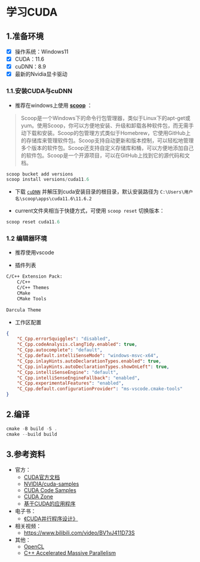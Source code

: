 # 学习CUDA

## 1.准备环境
- [x] 操作系统：Windows11
- [x] CUDA：11.6
- [x] cuDNN：8.9
- [x] 最新的Nvidia显卡驱动

### 1.1.安装CUDA与cuDNN

- 推荐在windows上使用 [**scoop**](https://scoop.sh) ：

> Scoop是一个Windows下的命令行包管理器，类似于Linux下的apt-get或yum。使用Scoop，你可以方便地安装、升级和卸载各种软件包，而无需手动下载和安装。Scoop的包管理方式类似于Homebrew，它使用GitHub上的存储库来管理软件包。Scoop支持自动更新和版本控制，可以轻松地管理多个版本的软件包。Scoop还支持自定义存储库和桶，可以方便地添加自己的软件包。Scoop是一个开源项目，可以在GitHub上找到它的源代码和文档。

```powershell
scoop bucket add versions
scoop install versions/cuda11.6
```

- 下载 [`cuDNN`](https://pan.baidu.com/s/1tcxxyhBh1wl5_toUFbcMGw?pwd=2013) 并解压到cuda安装目录的根目录，默认安装路径为 `C:\Users\用户名\scoop\apps\cuda11.6\11.6.2` 

- current文件夹相当于快捷方式，可使用 `scoop reset` 切换版本：

```powershell
scoop reset cuda11.6
```

### 1.2 编辑器环境

- 推荐使用vscode

- 插件列表

```txt
C/C++ Extension Pack:
	C/C++
	C/C++ Themes
	CMake
	CMake Tools
	
Darcula Theme
```

- 工作区配置

```json
{    
    "C_Cpp.errorSquiggles": "disabled",
    "C_Cpp.codeAnalysis.clangTidy.enabled": true,
    "C_Cpp.autocomplete": "default",
    "C_Cpp.default.intelliSenseMode": "windows-msvc-x64",
    "C_Cpp.inlayHints.autoDeclarationTypes.enabled": true,
    "C_Cpp.inlayHints.autoDeclarationTypes.showOnLeft": true,
    "C_Cpp.intelliSenseEngine": "default",
    "C_Cpp.intelliSenseEngineFallback": "enabled",
    "C_Cpp.experimentalFeatures": "enabled",
    "C_Cpp.default.configurationProvider": "ms-vscode.cmake-tools"
}
```

## 2.编译
```powershell
cmake -B build -S .
cmake --build build
```

## 3.参考资料
- 官方：
    - [CUDA官方文档](https://docs.nvidia.com/cuda/) 
    - [NVIDIA/cuda-samples](https://github.com/NVIDIA/cuda-samples) 
    - [CUDA Code Samples](https://developer.nvidia.com/cuda-code-samples) 
    - [CUDA Zone](https://developer.nvidia.com/cuda-zone) 
    - [基于CUDA的应用程序](https://developer.nvidia.com/cuda-action-research-apps) 
- 电子书：
    - [《CUDA并行程序设计》](https://pan.baidu.com/s/16Q-lNmrZIrXqYjTBeBArnQ?pwd=pj27) 
- 相关视频：
    - https://www.bilibili.com/video/BV1vJ411D73S 
- 其他：
    - [OpenCL](https://www.khronos.org/opencl) 
    - [C++ Accelerated Massive Parallelism](https://learn.microsoft.com/zh-cn/cpp/parallel/amp/cpp-amp-cpp-accelerated-massive-parallelism?view=msvc-170) 

